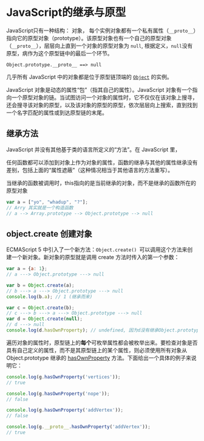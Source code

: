 # JavaScript的继承与原型



JavaScript只有一种结构： 对象， 每个实例对象都有一个私有属性（`__proto__`）指向它的原型对象（prototype）。该原型对象也有一个自己的原型对象（`__proto__`），层层向上直到一个对象的原型对象为 `null`, 根据定义，`null`没有原型，病作为这个原型链中的最后一个环节。

`Object.prototype.__proto__ ==> null`

几乎所有 JavaScript 中的对象都是位于原型链顶端的 [`Object`](https://developer.mozilla.org/zh-CN/docs/Web/JavaScript/Reference/Global_Objects/Object) 的实例。

JavaScript 对象是动态的属性“包”（指其自己的属性）。JavaScript 对象有一个指向一个原型对象的链。当试图访问一个对象的属性时，它不仅仅在该对象上搜寻，还会搜寻该对象的原型，以及该对象的原型的原型，依次层层向上搜索，直到找到一个名字匹配的属性或到达原型链的末尾。

## 继承方法

JavaScript 并没有其他基于类的语言所定义的“方法”。在 JavaScript 里，

任何函数都可以添加到对象上作为对象的属性，函数的继承与其他的属性继承没有差别，包括上面的“属性遮蔽”（这种情况相当于其他语言的方法重写）。

当继承的函数被调用时，this指向的是当前继承的对象，而不是继承的函数所在的原型对象

```js
var a = ["yo", "whadup", "?"];
// Arry 其实就是一个构造函数
// a --> Array.prototype --> Object.prototype --> null
```



## object.create 创建对象

ECMAScript 5 中引入了一个新方法：`Object.create() `可以调用这个方法来创建一个新对象。新对象的原型就是调用 create 方法时传入的第一个参数：

```js
var a = {a: 1}; 
// a ---> Object.prototype ---> null

var b = Object.create(a);
// b ---> a ---> Object.prototype ---> null
console.log(b.a); // 1 (继承而来)

var c = Object.create(b);
// c ---> b ---> a ---> Object.prototype ---> null
var d = Object.create(null);
// d ---> null
console.log(d.hasOwnProperty); // undefined, 因为d没有继承Object.prototype
```

遍历对象的属性时，原型链上的**每个**可枚举属性都会被枚举出来。要检查对象是否具有自己定义的属性，而不是其原型链上的某个属性，则必须使用所有对象从 Object.prototype 继承的 [hasOwnProperty](https://developer.mozilla.org/zh-CN/docs/JavaScript/Reference/Global_Objects/Object/hasOwnProperty) 方法。下面给出一个具体的例子来说明它：

```js
console.log(g.hasOwnProperty('vertices'));
// true

console.log(g.hasOwnProperty('nope'));
// false

console.log(g.hasOwnProperty('addVertex'));
// false

console.log(g.__proto__.hasOwnProperty('addVertex'));
// true
```

































